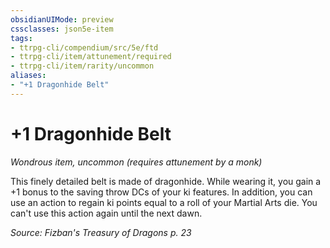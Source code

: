 ```yaml
---
obsidianUIMode: preview
cssclasses: json5e-item
tags:
- ttrpg-cli/compendium/src/5e/ftd
- ttrpg-cli/item/attunement/required
- ttrpg-cli/item/rarity/uncommon
aliases: 
- "+1 Dragonhide Belt"
---
```

# +1 Dragonhide Belt
*Wondrous item, uncommon (requires attunement by a monk)*  



This finely detailed belt is made of dragonhide. While wearing it, you gain a +1 bonus to the saving throw DCs of your ki features. In addition, you can use an action to regain ki points equal to a roll of your Martial Arts die. You can't use this action again until the next dawn.

*Source: Fizban's Treasury of Dragons p. 23*